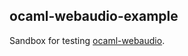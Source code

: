 ocaml-webaudio-example
----------------------

Sandbox for testing
[ocaml-webaudio](https://github.com/johnelse/ocaml-webaudio).
